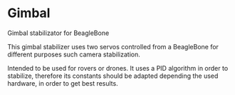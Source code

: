 # Gimbal
Gimbal stabilizator for BeagleBone

This gimbal stabilizer uses two servos controlled from a BeagleBone for different purposes such camera stabilization. 

Intended to be used for rovers or drones. It uses a PID algorithm in order to stabilize, therefore its constants should be adapted depending the used hardware, in order to get best results.

